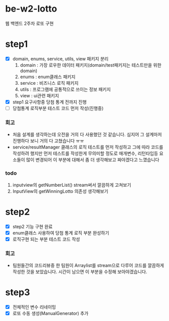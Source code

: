 # be-w2-lotto
웹 백엔드 2주차 로또 구현

# step1
- [x] domain, enums, service, utils, view 패키지 분리
   1. domain : 가장 로우한 데이터 패키지(domain/test패키지는 테스트만을 위한 domain)
   2. enums : enum클래스 패키지
   3. service : 비즈니스 로직 패키지
   4. utils : 프로그램에 공통적으로 쓰이는 정보 패키지
   5. view : ui관련 패키지
- [x] step1 요구사항중 당첨 통계 전까지 진행
- [ ] 당첨통계 로직부분 테스트 코드 먼저 작성(진행중)

### 회고
- 처음 설계를 생각하는데 오전을 거의 다 사용했던 것 같습니다. 심지어 그 설계마저 진행하다 보니 거의 다 고쳤습니다 ㅠㅠ
- service/resultManager 클래스의 로직 테스트를 먼저 작성하고 그에 따라 코드를 작성하려 했지만 먼저 테스트를 작성한게 무의미할 정도로
매개변수, 리턴타입등 요소들이 많이 변경되어 이 부분에 대해서 좀 더 생각해보고 짜야겠다고 느꼈습니다


### todo
1. inputview의 getNumberList() stream써서 깔끔하게 고쳐보기
2. InputView의 getWinningLotto 의존성 생각해보기


# step2
- [x] step2 기능 구현 완료
- [x] enum클래스 사용하여 당첨 통계 로직 부분 완성하기
- [x] 로직구현 되는 부분 테스트 코드 작성

### 회고
- 팀원들간의 코드리뷰중 한 팀원이 Arraylist를 stream으로 다루어 코드를 깔끔하게 작성한 것을 보았습니다. 시간이 남으면 이 부분을 수정해 보아야겠습니다.

# step3 
- [x] 전체적인 변수 리네이밍
- [x] 로또 수동 생성(ManualGenerator) 추가
